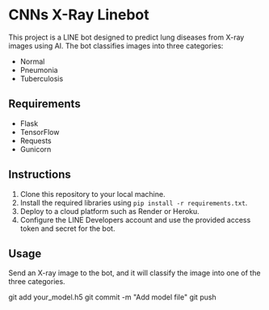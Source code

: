 # CNNs X-Ray Linebot

This project is a LINE bot designed to predict lung diseases from X-ray images using AI. The bot classifies images into three categories:
- Normal
- Pneumonia
- Tuberculosis

## Requirements
- Flask
- TensorFlow
- Requests
- Gunicorn

## Instructions
1. Clone this repository to your local machine.
2. Install the required libraries using `pip install -r requirements.txt`.
3. Deploy to a cloud platform such as Render or Heroku.
4. Configure the LINE Developers account and use the provided access token and secret for the bot.

## Usage
Send an X-ray image to the bot, and it will classify the image into one of the three categories.

git add your_model.h5
git commit -m "Add model file"
git push
